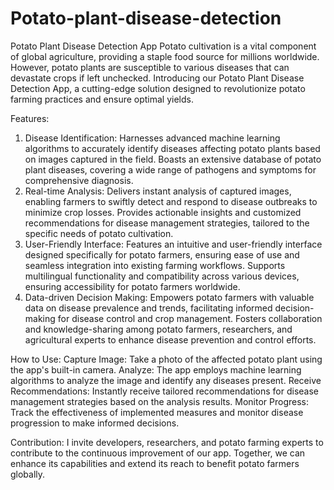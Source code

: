 # Potato-plant-disease-detection
Potato Plant Disease Detection App
Potato cultivation is a vital component of global agriculture, providing a staple food source for millions worldwide. However, potato plants are susceptible to various diseases that can devastate crops if left unchecked. Introducing our Potato Plant Disease Detection App, a cutting-edge solution designed to revolutionize potato farming practices and ensure optimal yields.

Features:
1. Disease Identification:
Harnesses advanced machine learning algorithms to accurately identify diseases affecting potato plants based on images captured in the field.
Boasts an extensive database of potato plant diseases, covering a wide range of pathogens and symptoms for comprehensive diagnosis.
2. Real-time Analysis:
Delivers instant analysis of captured images, enabling farmers to swiftly detect and respond to disease outbreaks to minimize crop losses.
Provides actionable insights and customized recommendations for disease management strategies, tailored to the specific needs of potato cultivation.
3. User-Friendly Interface:
Features an intuitive and user-friendly interface designed specifically for potato farmers, ensuring ease of use and seamless integration into existing farming workflows.
Supports multilingual functionality and compatibility across various devices, ensuring accessibility for potato farmers worldwide.
4. Data-driven Decision Making:
Empowers potato farmers with valuable data on disease prevalence and trends, facilitating informed decision-making for disease control and crop management.
Fosters collaboration and knowledge-sharing among potato farmers, researchers, and agricultural experts to enhance disease prevention and control efforts.

How to Use:
Capture Image: Take a photo of the affected potato plant using the app's built-in camera.
Analyze: The app employs machine learning algorithms to analyze the image and identify any diseases present.
Receive Recommendations: Instantly receive tailored recommendations for disease management strategies based on the analysis results.
Monitor Progress: Track the effectiveness of implemented measures and monitor disease progression to make informed decisions.

Contribution:
I invite developers, researchers, and potato farming experts to contribute to the continuous improvement of our app. Together, we can enhance its capabilities and extend its reach to benefit potato farmers globally.
